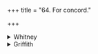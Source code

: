 +++
title = "64. For concord."

+++

<details><summary>Whitney</summary>

### Comment
The first two verses are found in Pāipp. xix. The whole hymn is RV. x. 191. 2, 3, 4, and is also read in TB. ii. 4. 44-5, and (with the order of the verses inverted) in MS. ii. 2. 6. In neither of these texts does the first verse of the RV. hymn (our 63. 4) stand in connection with the other verses; and as the situation of the RV. hymn is one that calls for three verses only, it is pretty evident that the first verse (which also has nothing to do with the others in point of sense) is a later addition, and has also, by an extremely curious process, not paralleled elsewhere in our text, been added at the end of our 63, in order to stand in its RV. relation to the other verses. See Oldenberg, Die Hymnen des RV., i. 244. The hymn is used by Kāuś. (12. 5) in a rite for harmony, with iii. 30, v. 1, etc.


### Translations
Translated: by the RV. translators; and, as an AV. hymn, by Ludwig, p. 372; Grill, 31, 164; Griffith, i. 280; Bloomfield, 136, 492.
</details>

<details><summary>Griffith</summary>

To promote unanimity in an assembly
</details>
